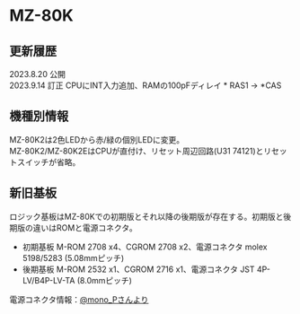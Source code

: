 # MZ-80K

## 更新履歴
2023.8.20 公開  
2023.9.14 訂正 CPUにINT入力追加、RAMの100pFディレイ * RAS1 → *CAS  

## 機種別情報
MZ-80K2は2色LEDから赤/緑の個別LEDに変更。  
MZ-80K2/MZ-80K2EはCPUが直付け、リセット周辺回路(U31 74121)とリセットスイッチが省略。  

## 新旧基板
ロジック基板はMZ-80Kでの初期版とそれ以降の後期版が存在する。初期版と後期版の違いはROMと電源コネクタ。  
+ 初期基板 M-ROM 2708 x4、CGROM 2708 x2、電源コネクタ molex 5198/5283 (5.08mmピッチ)  
+ 後期基板 M-ROM 2532 x1、CGROM 2716 x1、電源コネクタ JST 4P-LV/B4P-LV-TA (8.0mmピッチ)

電源コネクタ情報：[@mono_Pさんより](https://twitter.com/momo_P/status/1702351033270481181)  

